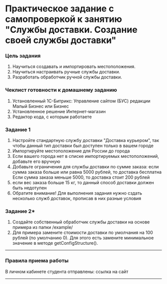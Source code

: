 # Практическое задание с самопроверкой к занятию "Службы доставки. Создание своей службы доставки"

### Цель задания

1. Научиться создавать и импортировать местоположения.
2. Научиться настраивать ручные службы доставки.
3. Разработать обработчик ручной службы доставки.


### Чеклист готовности к домашнему заданию

1. Установленный 1С-Битрикс: Управление сайтом (БУС) редакции Малый Бизнес или Бизнес
2. Установленное решение Интернет-магазин
3. Редактор кода, с которым работаете

### Задание 1

1. Настройте стандартную службу доставки "Доставка курьером", так чтобы данный тип доставки был доступен только в вашем городе
2. Импортируйте местоположение для России до города
3. Если вашего города нет в списке импортируемых местоположений, добавьте его вручную
4. Добавьте ограничения для службы доставки по сумме заказа: если сумма заказа больше или равна 5000 рублей, то доставка бесплатна  Если сумма заказа меньше 5000, то доставка стоит 200 рублей
5. если вес заказа больше 15 кг, то данный способ доставки должен быть недотупен
6. Обратите внимание! Для выполнения задания нужно сздать несколько служб доставок, прописав в них разные условия



### Задание 2*

1. Создайте собственный обработчик службы доставки на основе примера из папки /example/
2. Для примера замените стоимости доставки по умолчания на 100 рублей (по умолчанию 0). Для этого есть замените минимальное значение в методе getConfigStructure().

------

### Правила приема работы

В личном кабинете студента отправлены: ссылка на сайт


------





